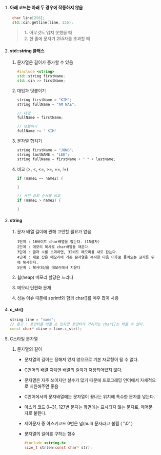 1. #### 아래 코드는 아래 두 경우에 작동하지 않음 

   ```c++
   	char line[256];
   	std::cin.getline(line, 256);
   ```

   > 1. 아무것도 읽지 못했을 때
   > 2. 한 줄에 문자가 255자를 초과할 때

2. #### std::string 클래스

   1. 문자열은 길이가 증가할 수 있음

      ```c++
      #include <string>
      std::string firstName;
      std::cin >> firstName;
      ```

   2. 대입과 덧붙이기

      ```c++
      string firstName = "KIM";
      string fullName = "AM NAE";
      
      // 대입
      fullName = firstName;
      
      // 덧붙이기
      fullName += " KIM"
      ```

   3. 문자열 합치기

      ```c++
      string firstName = "JONG";
      string lastNAME = "LEE";
      string fullName = firstName + " " + lastName;
      ```

   4. 비교 (>, <, <=, >=, ==, !=)

      ```c++
      if (name1 == name2) {
      
      }
      
      // 사전 상의 순서를 비교
      if (name1 > name2) {
      
      }
      ```

3. #### string

   1. 문자 배열 길이에 관해 고민할 필요가 없음

      ```
      1단계 : 16바이트 char배열을 잡는다. (15글자)
      2단계 : 메모리 복사로 char배열을 채운다.
      3단계 : 글자 수를 초과하면, 32비트 메모리를 새로 잡는다.
      4단계 : 새로 잡은 메모리에 기존 문자열을 복사한 다음 이후로 들어오는 글자를 뒤에 복사한다.
      5단계 : 복사대상을 메모리에서 지운다
      ```

   2. 힙(heap) 메모리 할당은 느리다

   3. 메모리 단편화 문제

   4. 성능 이슈 때문에 sprintf와 함께 char[]를 매우 많이 사용

4. #### c_str()

   ```c++
   string line = "name";
   // 참고 : 포인터를 바꿀 순 있지만 포인터가 가리키는 char[]는 바꿀 수 없다.
   const char* cLine = line.c_str(); 
   ```

5. C스타일 문자열

   1. 문자열의 길이

      - 문자열의 길이는 정해져 있지 않으므로 기본 자료형이 될 수 없다.
      - C언어의 배열 자체엔 배열의 길이가 저장되어있지 않다.
      - 문자열은 자주 쓰이지만 실수가 많기 때문에 프로그래밍 언어에서 자체적으로 지원해주면 좋음

      - C언어에서의 문자배열에는 문자열이 끝나는 위치에 특수한 문자를 넣는다.
      - 아스키 코드 0~31, 127번 문자는 화면에는 표시되지 않는 문자로, 제어문자로 불린다.
      - 제어문자 중 아스키코드 0번은 널(null) 문자라고 불림 ( '\0' )

      - 문자열의 길이를 구하는 함수

        ```c
        #include <string.h>
        size_t strlen(const char* str);
        ```

        

      
